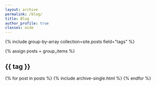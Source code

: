 ```yaml
---
layout: archive
permalink: /blog/
title: Blog
author_profile: true
classes: wide
---
```



{% include group-by-array collection=site.posts field="tags" %}


{% assign posts = group_items %}
<h2 id="{{ tag | slugify }}" class="archive__subtitle">{{ tag }}</h2>
{% for post in posts %}
  {% include archive-single.html %}
{% endfor %}
